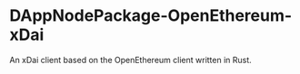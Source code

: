 # DAppNodePackage-OpenEthereum-xDai
 An xDai client based on the OpenEthereum client written in Rust.
